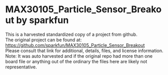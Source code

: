 
# MAX30105_Particle_Sensor_Breakout by sparkfun  
This is a harvested standardized copy of a project from github.  
The original project can be found at:  
https://github.com/sparkfun/MAX30105_Particle_Sensor_Breakout  
Please consult that link for additional, details, files, and license information.  
Note: It was auto harvested and if the original repo had more than one board file or anything out of the ordinary the files here are likely not representative.  
    